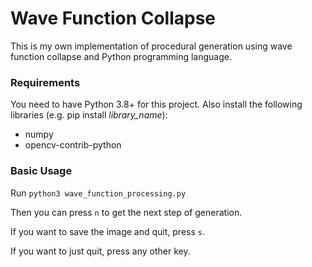 # Wave Function Collapse

This is my own implementation of procedural generation using wave function collapse and Python programming language.

### Requirements
You need to have Python 3.8+ for this project.
Also install the following libraries (e.g. pip install _library_name_):

- numpy
- opencv-contrib-python


### Basic Usage

Run ```python3 wave_function_processing.py```

Then you can press ```n``` to get the next step of generation. 

If you want to save the image and quit, press ```s```.

If you want to just quit, press any other key.